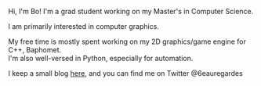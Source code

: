 Hi, I'm Bo! I'm a grad student working on my Master's in Computer Science.<br>

I am primarily interested in computer graphics.

My free time is mostly spent working on my 2D graphics/game engine for C++, Baphomet.<br>
I'm also well-versed in Python, especially for automation.

I keep a small blog [here](https://www.peachesandplums.blog), and you can find me on Twitter @6eauregardes
